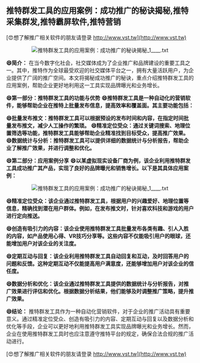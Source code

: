 ## **推特群发工具的应用案例：成功推广的秘诀揭秘,推特采集群发,推特霸屏软件,推特营销**

[😍想了解推广相关软件的朋友请登录 http://www.vst.tw](http://www.vst.tw)

 <center><img src="https://vst.tw/MP4/tuiguang/png/3.png" alt="推特群发工具的应用案例：成功推广的秘诀揭秘_1____.txt"></center>

**😄简介：**
在当今数字化社会，社交媒体成为了企业推广和品牌建设的重要工具之一。其中，推特作为全球最受欢迎的社交媒体平台之一，拥有大量活跃用户，为企业提供了广阔的推广空间。本文将揭秘成功推广的秘诀，重点介绍推特群发工具的应用案例，帮助企业更好地利用这一工具实现品牌曝光和业务增长。

**😄第一部分：推特群发工具的功能与优势**
**😄推特群发工具是一种自动化的营销软件，能够帮助企业在推特上批量发布信息，提高效率和覆盖面。其主要功能包括：**

**😄批量发布推文：推特群发工具可以根据预设的发布时间和内容，在指定时间批量发布推文，减少人工操作的繁琐。**
**😄精准定位受众：通过关键词搜索、地理位置筛选等功能，推特群发工具能够帮助企业精准找到目标受众，提高推广效果。**
**😄数据统计与分析：推特群发工具可以提供详细的数据统计与分析报告，帮助企业了解推广效果，并进行调整和优化。**

**😄第二部分：应用案例分享**
**😄以某虚拟现实设备厂商为例，该企业利用推特群发工具成功推广其产品，实现了良好的品牌曝光和销售增长。以下是其具体应用案例：**

 <center><img src="https://vst.tw/MP4/tuiguang/png/3.png" alt="推特群发工具的应用案例：成功推广的秘诀揭秘_1____.txt"></center>

**😄精准定位受众：该企业通过推特群发工具，根据用户的兴趣爱好、地理位置等信息，精确找到潜在用户群体。例如，在发布推文时，针对喜欢科技和游戏的用户进行定向推送。**

**😄创造有吸引力的内容：该企业使用推特群发工具批量发布各类有趣、引人入胜的内容，如产品使用心得、VR技巧分享等。这些内容不仅能吸引用户的眼球，还能增加用户对该企业的关注度。**

**😄定期互动与回复：该企业利用推特群发工具自动回复和互动，及时回答用户的问题和反馈。这种定期互动不仅能提高用户满意度，还能够增加用户对该企业的信任度。**

**😄数据分析和优化：该企业通过推特群发工具提供的数据统计与分析报告，对推广效果进行评估和优化。根据数据分析结果，他们能够及时调整推广策略，提升推广效果。**

**😄结论：**
推特群发工具作为一种自动化营销软件，对于企业的推广活动具有重要意义。通过精准定位受众、创造有吸引力的内容、定期互动与回复以及数据分析和优化等手段，企业可以更好地利用推特群发工具实现品牌曝光和业务增长。然而，企业在使用推特群发工具时也应注意遵守推特平台的规定，确保合法合规的推广活动进行。

[😍想了解推广相关软件的朋友请登录 http://www.vst.tw](http://www.vst.tw)



